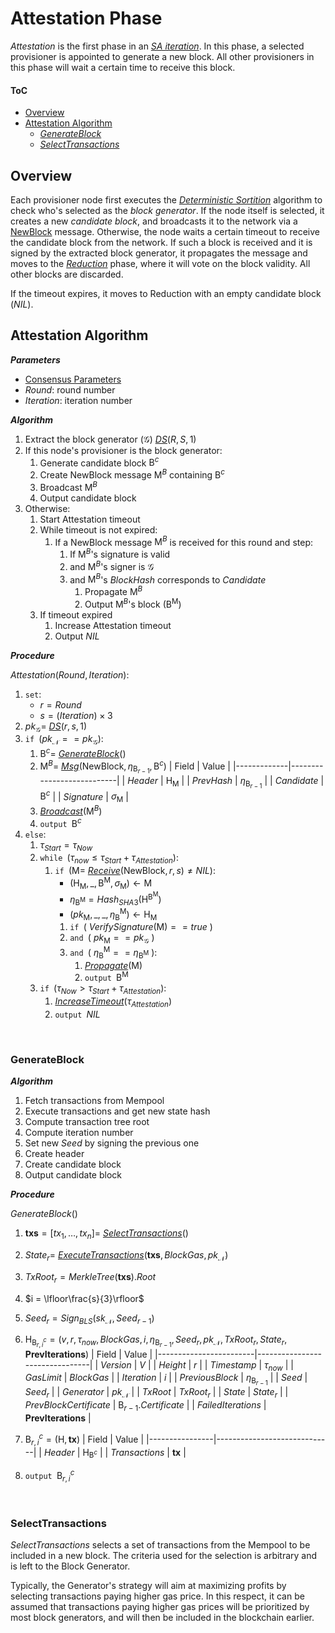  # Attestation Phase
*Attestation* is the first phase in an [*SA iteration*][sai].
In this phase, a selected provisioner is appointed to generate a new block. All other provisioners in this phase will wait a certain time to receive this block. 

#### ToC
- [Overview](#overview)
- [Attestation Algorithm](#attestation-algorithm)
  - [*GenerateBlock*](#generateblock)
  - [*SelectTransactions*](#selecttransactions)

## Overview
Each provisioner node first executes the [*Deterministic Sortition*][ds] algorithm to check who's selected as the *block generator*. If the node itself is selected, it creates a new *candidate block*, and broadcasts it to the network via a [NewBlock][nbmsg] message.
Otherwise, the node waits a certain timeout to receive the candidate block from the network. If such a block is received and it is signed by the extracted block generator, it propagates the message and moves to the [*Reduction*][red] phase, where it will vote on the block validity. All other blocks are discarded.

If the timeout expires, it moves to Reduction with an empty candidate block ($NIL$).


## Attestation Algorithm
***Parameters*** 
- [Consensus Parameters][cp]
- $Round$: round number
- $Iteration$: iteration number

***Algorithm***
1. Extract the block generator ($\mathcal{G}$) [*DS*][dsa]$(R,S,1)$
2. If this node's provisioner is the block generator:
   1. Generate candidate block $\mathsf{B}^c$
   2. Create $\mathsf{NewBlock}$ message $\mathsf{M}^B$ containing $\mathsf{B}^c$
   3. Broadcast $\mathsf{M}^B$
   4. Output candidate block
3. Otherwise:
   1. Start Attestation timeout
   2. While timeout is not expired:
      1. If a $\mathsf{NewBlock}$ message $\mathsf{M}^B$ is received for this round and step:
         1. If $\mathsf{M}^B$'s signature is valid
         2. and $\mathsf{M}^B$'s signer is $\mathcal{G}$
         3. and $\mathsf{M}^B$'s $BlockHash$ corresponds to $Candidate$
            1. Propagate $\mathsf{M}^B$
            2. Output $\mathsf{M}^B$'s block ($\mathsf{B}^\mathsf{M}$)
   3. If timeout expired
      1. Increase Attestation timeout
      2. Output $NIL$

***Procedure***

$Attestation(Round, Iteration)$:
1. $\texttt{set}$:
   - $r = Round$
   - $s = (Iteration) \times 3$
2. $pk_{\mathcal{G}} =$ [*DS*][dsa]$(r,s,1)$
3. $\texttt{if } (pk_\mathcal{N} == pk_{\mathcal{G}}):$
   1. $\mathsf{B}^c =$ [*GenerateBlock*][gb]$()$
   2. $\mathsf{M}^B =$ [*Msg*][msg]$(\mathsf{NewBlock}, \eta_{\mathsf{B}_{r-1}}, \mathsf{B}^c)$
      | Field       | Value                     | 
      |-------------|---------------------------|
      | $Header$    | $\mathsf{H}_\mathsf{M}$   |
      | $PrevHash$  | $\eta_{\mathsf{B}_{r-1}}$ |
      | $Candidate$ | $\mathsf{B}^c$            |
      | $Signature$ | $\sigma_\mathsf{M}$       |
   3. [*Broadcast*][mx]$(\mathsf{M}^B)$
   4. $\texttt{output } \mathsf{B}^c$
4. $\texttt{else}:$
   1. $\tau_{Start} = \tau_{Now}$
   2. $\texttt{while } (\tau_{now} \le \tau_{Start}+\tau_{Attestation}):$
      1. $\texttt{if } (\mathsf{M} {=}$ [*Receive*][mx]$(\mathsf{NewBlock},r,s) \ne NIL)$:
         - $`(\mathsf{H}_\mathsf{M},\_,\mathsf{B}^\mathsf{M},\sigma_\mathsf{M}) \leftarrow \mathsf{M}`$
         - $`\eta_{\mathsf{B}^\mathsf{M}} = Hash_{SHA3}(\mathsf{H}^{\mathsf{B}^\mathsf{M}})`$
         - $`(pk_\mathsf{M},\_,\_,\eta_\mathsf{B}^\mathsf{M}) \leftarrow \mathsf{H}_\mathsf{M}`$
         1. $`\texttt{if }(\text{ } VerifySignature(\mathsf{M}) == true \text{ })`$
         2. $`\texttt{and }(\text{ } pk_\mathsf{M} == pk_{\mathcal{G}} \text{ })`$
         3. $`\texttt{and } (\text{ }\eta_\mathsf{B}^\mathsf{M} == \eta_{\mathsf{B}^\mathsf{M}} \text{ }):`$
            1. [*Propagate*][mx]$(\mathsf{M})$
            2. $\texttt{output } \mathsf{B}^\mathsf{M}$
   3. $\texttt{if } (\tau_{Now} > \tau_{Start}+\tau_{Attestation}):$
      1. [*IncreaseTimeout*][it]$(\tau_{Attestation})$
      2. $\texttt{output } NIL$

<p><br></p>

### GenerateBlock
<!-- TODO: Add description -->

***Algorithm***
1. Fetch transactions from Mempool
2. Execute transactions and get new state hash
3. Compute transaction tree root
4. Compute iteration number
5. Set new $Seed$ by signing the previous one
6. Create header
7. Create candidate block
8. Output candidate block

***Procedure***

$GenerateBlock()$
1. $`\boldsymbol{txs} = [tx_1, \dots, tx_n] = `$ [*SelectTransactions*][st]$()$
2. $State_r =$ [*ExecuteTransactions*][xt]$`(\boldsymbol{txs}, BlockGas,pk_\mathcal{N})`$
3. $`TxRoot_r = MerkleTree(\boldsymbol{txs}).Root`$
4. $`i = \lfloor\frac{s}{3}\rfloor`$
5. $`Seed_r = Sign_{BLS}(sk_\mathcal{N}, Seed_{r-1})`$
6. $`\mathsf{H}_{\mathsf{B}^c_{r,i}} = (v,r,\tau_{now},BlockGas,i,\eta_{\mathsf{B}_{r-1}},Seed_r,pk_\mathcal{N},TxRoot_r,State_r,\boldsymbol{PrevIterations})`$
    | Field                  | Value                          | 
    |------------------------|--------------------------------|
    | $Version$              | $V$                            |
    | $Height$               | $r$                            |
    | $Timestamp$            | $\tau_{now}$                   |
    | $GasLimit$             | $BlockGas$                     |
    | $Iteration$            | $i$                            |
    | $PreviousBlock$        | $\eta_{\mathsf{B}_{r-1}}$      |
    | $Seed$                 | $Seed_r$                       |
    | $Generator$            | $pk_\mathcal{N}$               |
    | $TxRoot$               | $TxRoot_r$                     |
    | $State$                | $State_r$                      |
    | $PrevBlockCertificate$ | $\mathsf{B}_{r-1}.Certificate$ | 
    | $FailedIterations$     | $\boldsymbol{PrevIterations}$  |
    <!-- | $Header Hash           | string | -->
    
7. $`\mathsf{B}^c_{r,i} = (\mathsf{H}, \boldsymbol{tx})`$
    | Field          | Value                       | 
    |----------------|-----------------------------|
    | $Header$       | $\mathsf{H}_{\mathsf{B}^c}$ |
    | $Transactions$ | $\boldsymbol{tx}$           |
8. $\texttt{output } \mathsf{B}^c_{r,i}$

<p><br></p>

### SelectTransactions
$`SelectTransactions`$ selects a set of transactions from the Mempool to be included in a new block.
The criteria used for the selection is arbitrary and is left to the Block Generator.

Typically, the Generator's strategy will aim at maximizing profits by selecting transactions paying higher gas price.
In this respect, it can be assumed that transactions paying higher gas prices will be prioritized by most block generators, and will then be included in the blockchain earlier.

<!------------------------- LINKS ------------------------->
<!-- https://github.com/dusk-network/dusk-protocol/tree/main/consensus/attestation/README.md -->
[gb]: #generateblock
[st]: #selecttransactions

<!-- Consensus -->
[cp]:  https://github.com/dusk-network/dusk-protocol/tree/main/consensus/README.md#consensus-parameters
[it]:  https://github.com/dusk-network/dusk-protocol/tree/main/consensus/README.md#increasetimeout
[sai]: https://github.com/dusk-network/dusk-protocol/tree/main/consensus/README.md#saiteration
<!-- Sortition -->
[ds]:  https://github.com/dusk-network/dusk-protocol/tree/main/consensus/sortition/
[dsa]: https://github.com/dusk-network/dusk-protocol/tree/main/consensus/sortition/README.md#deterministic-sortition-ds
<!-- Reduction -->
[red]: https://github.com/dusk-network/dusk-protocol/tree/main/consensus/reduction/README.md

<!-- TODO: Add ExecuteTransactions -->
[xt]: https://github.com/dusk-network/dusk-protocol/tree/main/

<!-- Messages -->
[msg]: https://github.com/dusk-network/dusk-protocol/tree/main/consensus/messages/README.md#message-creation
[mx]:  https://github.com/dusk-network/dusk-protocol/tree/main/consensus/messages/README.md#message-exchange
[nbmsg]: https://github.com/dusk-network/dusk-protocol/tree/main/consensus/messages/README.md#newblock-message